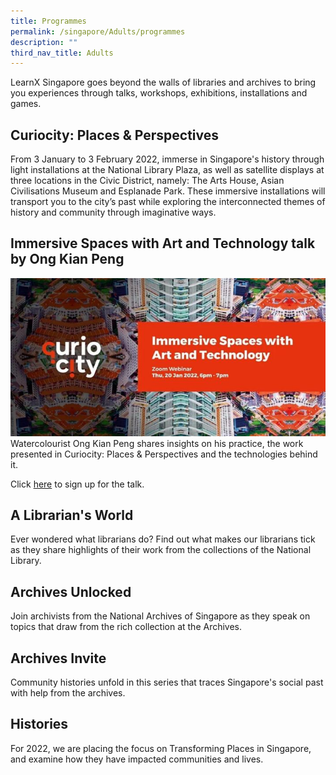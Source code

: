 ```yaml
---
title: Programmes
permalink: /singapore/Adults/programmes
description: ""
third_nav_title: Adults
---
```

<style type="text/css">
/* Links */
.content a { color: #322987; }
.content a:focus,
.content a:hover { color: #28216c; }

/* Button Outline */
.bp-button { padding-left: 1.5rem; padding-right: 1.5rem; }
.bp-button.is-primary-outline { border: 1px solid #322987; color: #322987; background-color: transparent; text-decoration: none; }
.bp-button.is-primary-outline:focus,
.bp-button.is-primary-outline:hover { border: 1px solid #322987; color: #cff2e8; background-color: #322987; text-decoration: none; }

/* Responsive Iframe */
.responsive-iframe { position: absolute; top: 0; left: 0; bottom: 0; right: 0; width: 100%; height: 100%; }
.responsive-iframe-container { position: relative; overflow: hidden; width: 100%; }
.responsive-iframe-container.ratio-16by9 { padding-top: 56.25%; }
.responsive-iframe-container.ratio-4by3 { padding-top: 75%; }
.responsive-iframe-container.ratio-3by2 { padding-top: 66.66%; }
.responsive-iframe-container.ratio-1by1 { padding-top: 100%; }

/* Click Box */
.clickbox { display: block; position: relative; width: 100%; padding-bottom: 56.25%; background-color: transparent; }
.clickbox span { padding: .5rem; }
.clickbox a { position: absolute; display: flex; width: 100%; height: 100%; align-items: center; justify-content: center; font-size: 1.25rem; text-align: center; text-decoration: none; text-transform: uppercase; }
.clickbox a:focus,
.clickbox a:hover { text-decoration: none; }

/* Mint Jade */
.clickbox.is-mint-jade { background-color: #dce5d3; color: #00b794; }
.clickbox.is-mint-jade a { color: #00b794; }
.clickbox.is-mint-jade a:focus,
.clickbox.is-mint-jade a:hover { background-color: #00b794; color: #dce5d3; } 
</style>

LearnX Singapore goes beyond the walls of libraries and archives to bring you experiences through talks, workshops, exhibitions, installations and games.

## **Curiocity: Places & Perspectives**
From 3 January to 3 February 2022, immerse in Singapore's history through light installations at the National Library Plaza, as well as satellite displays at three locations in the Civic District, namely: The Arts House, Asian Civilisations Museum and Esplanade Park. These immersive installations will transport you to the city’s past while exploring the interconnected themes of history and community through imaginative ways. 

## **Immersive Spaces with Art and Technology talk by Ong Kian Peng**
![Alt text for image on Isomer site](/images/singapore/singapore/Curiocity_OKP.jpg)
Watercolourist Ong Kian Peng shares insights on his practice, the work presented in Curiocity: Places & Perspectives and the technologies behind it.

Click [here](https://www.eventbrite.sg/e/immersive-spaces-with-art-and-technology-tickets-223847593177?aff=FB&fbclid=IwAR1AO3GYPNdjwAO-q1KWVHjQXFJNfu5bY4gWVvx9Go0KPiYJr7Mz3wqwcLw) to sign up for the talk.

## **A Librarian's World**
Ever wondered what librarians do? Find out what makes our librarians tick as they share highlights of their work from the collections of the National Library. 

## **Archives Unlocked**
Join archivists from the National Archives of Singapore as they speak on topics that draw from the rich collection at the Archives. 

## **Archives Invite**
Community histories unfold in this series that traces Singapore's social past with help from the archives.

## **Histories**
For 2022, we are placing the focus on Transforming Places in Singapore, and examine how they have impacted communities and lives.